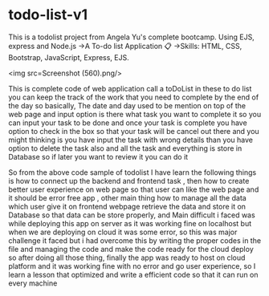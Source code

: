 # todo-list-v1
This is a todolist project from Angela Yu's complete bootcamp. Using EJS, express and Node.js
->A To-do list Application 📋
->Skills: HTML, CSS, Bootstrap, JavaScript, Express, EJS.

<img src=Screenshot (560).png/> 

This is complete code of web application call a toDoList in these to do list you can keep the track of the work that you need to complete by the end of the day so basically, The date and day used to be mention on top of the web page and input option is there what task you want to complete it so you can input your task to be done and once your task is complete you have option to check in the box so that your task will be cancel out there and you might thinking is you have input the task with wrong details than you have option to delete the task also and all the task and everything is store in Database so if later you want to review it you can do it  


So from the above code sample of todolist I have learn the following things is how to connect up the backend and frontend task , then how to create better user experience on web page so that user can like the web page and it should be error free app , other main thing how to manage all the data which user give it on frontend webpage retrieve the data and store it on Database so that data can be store properly, and Main difficult i faced was while deploying this app on server as it was working fine on localhost but when we are deploying on cloud it was some error, so this was major challenge it faced but i had overcome this by writing the proper codes in the file and managing the code and make the code ready for the cloud deploy so after doing all those thing, finally the app was ready to host on cloud platform and it was working fine with no error and go user experience, so I learn a lesson that optimized and write a efficient code so that it can run on every machine 
